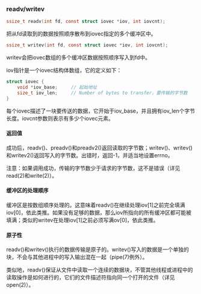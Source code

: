 ### readv/writev

```c
ssize_t readv(int fd, const struct iovec *iov, int iovcnt);
```

把从fd读取到的数据按照顺序散布到iovec指定的多个缓冲区中。



```c
ssize_t writev(int fd, const struct iovec *iov, int iovcnt);
```

writev会把iovec数组的多个缓冲区数据按照顺序写入到fd中。



iov指针是一个iovec结构体数组，它的定义如下：

```c
struct iovec {
    void *iov_base;		// 起始地址
    size_t iov_len;		// Number of bytes to transfer，要传输的字节数
}
```

每个iovec描述了一块要传送的数据，它开始于iov_base，并且拥有iov_len个字节长度。iovcnt参数则表示有多少个iovec元素。



#### 返回值

成功后，readv()、preadv()和preadv2()返回读取的字节数；writev()、writev()和writev2()返回写入的字节数。出错时，返回-1，并适当地设置errno。

注意：如果调用成功，传输的字节数少于请求的字节数，这不是错误（详见read(2)和write(2)）。



#### 缓冲区的处理顺序

缓冲区是按数组顺序处理的。这意味着readv()在继续处理iov[1]之前完全填满iov[0]，依此类推。如果没有足够的数据，那么iov所指向的所有缓冲区都可能被填满；类似的writev在处理iov[1]之前必须写满ov[0]，依此类推。



#### 原子性

readv()和writev()执行的数据传输是原子的。writev()写入的数据是一个单独的块，不会与其他进程中的写入输出混在一起（pipe(7)例外）。

类似地，readv()保证从文件中读取一个连续的数据块，不管其他线程或进程中的读取操作是如何进行的，它们的文件描述符指向同一个打开的文件（详见open(2)）。





